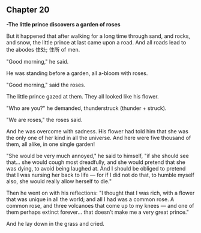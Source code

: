 ## Chapter 20

**-The little prince discovers a garden of roses**


But it happened that after walking for a long time through sand, and rocks, and snow, the little prince at last came upon a road. And all roads lead to the abodes 住处; 住所 of men.

"Good morning," he said.

He was standing before a garden, all a-bloom with roses.

"Good morning," said the roses.

The little prince gazed at them. They all looked like his flower.

"Who are you?" he demanded, thunderstruck (thunder + struck).

"We are roses," the roses said.

And he was overcome with sadness. His flower had told him that she was the only one of her kind in all the universe. And here were five thousand of them, all alike, in one single garden!

"She would be very much annoyed," he said to himself, "if she should see that... she would cough most dreadfully, and she would pretend that she was dying, to avoid being laughed at. And I should be obliged to pretend that I was nursing her back to life — for if I did not do that, to humble myself also, she would really
allow herself to die."

Then he went on with his reflections: "I thought that I was rich, with a flower that was unique in all the world; and all I had was a common rose. A common rose, and three volcanoes that come up to my knees — and one of them perhaps extinct forever... that doesn’t make me a very great prince."

And he lay down in the grass and cried. 

